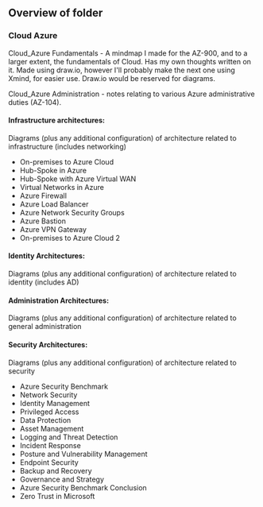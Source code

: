 ## Overview of folder

### Cloud Azure 

Cloud_Azure Fundamentals - A mindmap I made for the AZ-900, and to a larger extent, the fundamentals of Cloud. Has my own thoughts written on it. Made using draw.io, however I'll probably make the next one using Xmind, for easier use. Draw.io would be reserved for diagrams.

Cloud_Azure Administration - notes relating to various Azure administrative duties (AZ-104).

#### Infrastructure architectures:

Diagrams (plus any additional configuration) of architecture related to infrastructure (includes networking)

- On-premises to Azure Cloud
- Hub-Spoke in Azure
- Hub-Spoke with Azure Virtual WAN
- Virtual Networks in Azure
- Azure Firewall
- Azure Load Balancer
- Azure Network Security Groups
- Azure Bastion
- Azure VPN Gateway
- On-premises to Azure Cloud 2

#### Identity Architectures:

Diagrams (plus any additional configuration) of architecture related to identity (includes AD)



#### Administration Architectures: 

Diagrams (plus any additional configuration) of architecture related to general administration



#### Security Architectures:

Diagrams (plus any additional configuration) of architecture related to security

- Azure Security Benchmark
- Network Security 
- Identity Management
- Privileged Access 
- Data Protection
- Asset Management
- Logging and Threat Detection
- Incident Response
- Posture and Vulnerability Management
- Endpoint Security 
- Backup and Recovery 
- Governance and Strategy
- Azure Security Benchmark Conclusion
- Zero Trust in Microsoft






